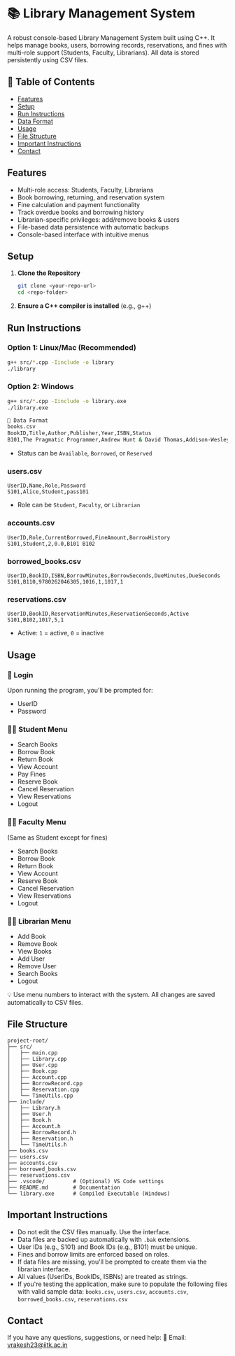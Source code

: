 # 📚 Library Management System

A robust console-based Library Management System built using C++. It helps manage books, users, borrowing records, reservations, and fines with multi-role support (Students, Faculty, Librarians). All data is stored persistently using CSV files.

## 📖 Table of Contents

- [Features](#features)
- [Setup](#setup)
- [Run Instructions](#run-instructions)
- [Data Format](#data-format)
- [Usage](#usage)
- [File Structure](#file-structure)
- [Important Instructions](#important-instructions)
- [Contact](#contact)

## Features

- Multi-role access: Students, Faculty, Librarians
- Book borrowing, returning, and reservation system
- Fine calculation and payment functionality
- Track overdue books and borrowing history
- Librarian-specific privileges: add/remove books & users
- File-based data persistence with automatic backups
- Console-based interface with intuitive menus

## Setup

1. **Clone the Repository**
   ```sh
   git clone <your-repo-url>
   cd <repo-folder>
   ```
2. **Ensure a C++ compiler is installed** (e.g., g++)

## Run Instructions

### Option 1: Linux/Mac (Recommended)

```sh
g++ src/*.cpp -Iinclude -o library
./library
```

### Option 2: Windows

```sh
g++ src/*.cpp -Iinclude -o library.exe
./library.exe

📂 Data Format
books.csv
BookID,Title,Author,Publisher,Year,ISBN,Status  
B101,The Pragmatic Programmer,Andrew Hunt & David Thomas,Addison-Wesley,1999,9780201616224,Available
```

- Status can be `Available`, `Borrowed`, or `Reserved`

### users.csv

```csv
UserID,Name,Role,Password
S101,Alice,Student,pass101
```

- Role can be `Student`, `Faculty`, or `Librarian`

### accounts.csv

```csv
UserID,Role,CurrentBorrowed,FineAmount,BorrowHistory
S101,Student,2,0.0,B101 B102
```

### borrowed_books.csv

```csv
UserID,BookID,ISBN,BorrowMinutes,BorrowSeconds,DueMinutes,DueSeconds
S101,B110,9780262046305,1016,1,1017,1
```

### reservations.csv

```csv
UserID,BookID,ReservationMinutes,ReservationSeconds,Active
S101,B102,1017,5,1
```

- Active: `1` = active, `0` = inactive

## Usage

### 🔐 Login

Upon running the program, you'll be prompted for:

- UserID
- Password

### 👨‍🎓 Student Menu

- Search Books
- Borrow Book
- Return Book
- View Account
- Pay Fines
- Reserve Book
- Cancel Reservation
- View Reservations
- Logout

### 👩‍🏫 Faculty Menu

(Same as Student except for fines)

- Search Books
- Borrow Book
- Return Book
- View Account
- Reserve Book
- Cancel Reservation
- View Reservations
- Logout

### 🧑‍💼 Librarian Menu

- Add Book
- Remove Book
- View Books
- Add User
- Remove User
- Search Books
- Logout

💡 Use menu numbers to interact with the system. All changes are saved automatically to CSV files.

## File Structure

```
project-root/
├── src/
│   ├── main.cpp
│   ├── Library.cpp
│   ├── User.cpp
│   ├── Book.cpp
│   ├── Account.cpp
│   ├── BorrowRecord.cpp
│   ├── Reservation.cpp
│   └── TimeUtils.cpp
├── include/
│   ├── Library.h
│   ├── User.h
│   ├── Book.h
│   ├── Account.h
│   ├── BorrowRecord.h
│   ├── Reservation.h
│   └── TimeUtils.h
├── books.csv
├── users.csv
├── accounts.csv
├── borrowed_books.csv
├── reservations.csv
├── .vscode/         # (Optional) VS Code settings
├── README.md        # Documentation
└── library.exe      # Compiled Executable (Windows)
```

## Important Instructions

- Do not edit the CSV files manually. Use the interface.
- Data files are backed up automatically with `.bak` extensions.
- User IDs (e.g., S101) and Book IDs (e.g., B101) must be unique.
- Fines and borrow limits are enforced based on roles.
- If data files are missing, you'll be prompted to create them via the librarian interface.
- All values (UserIDs, BookIDs, ISBNs) are treated as strings.
- If you're testing the application, make sure to populate the following files with valid sample data: `books.csv`, `users.csv`, `accounts.csv`, `borrowed_books.csv`, `reservations.csv`

## Contact

If you have any questions, suggestions, or need help:
📧 Email: vrakesh23@iitk.ac.in
